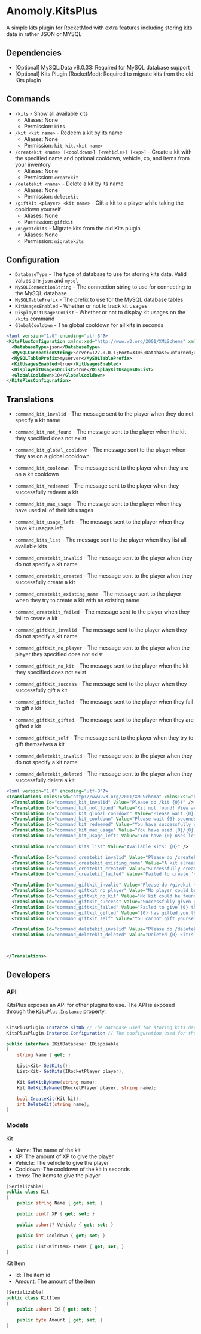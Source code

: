 # Anomoly.KitsPlus

A simple kits plugin for RocketMod with extra features including storing kits data in rather JSON or MYSQL

## Dependencies

-   [Optional] MySQL.Data v8.0.33: Required for MySQL database support
-   [Optional] Kits Plugin (RocketMod): Required to migrate kits from the old Kits plugin

## Commands

-   `/kits` - Show all available kits
    -   Aliases: None
    -   Permission: `kits`
-   `/kit <kit name>` - Redeem a kit by its name
    -   Aliases: None
    -   Permission: `kit`, `kit.<kit name>`
-   `/createkit <name> [<cooldown>] [<vehicle>] [<xp>]` - Create a kit with the specified name and optional cooldown, vehicle, xp, and items from your inventory
    -   Aliases: None
    -   Permission: `createkit`
-   `/deletekit <name>` - Delete a kit by its name
    -   Aliases: None
    -   Permission: `deletekit`
-   `/giftkit <player> <kit name>` - Gift a kit to a player while taking the cooldown yourself
    -   Aliases: None
    -   Permission: `giftkit`
-   `/migratekits` - Migrate kits from the old Kits plugin
    -   Aliases: None
    -   Permission: `migratekits`

## Configuration

-   `DatabaseType` - The type of database to use for storing kits data. Valid values are `json` and `mysql`
-   `MySQLConnectionString` - The connection string to use for connecting to the MySQL database
-   `MySQLTablePrefix` - The prefix to use for the MySQL database tables
-   `KitUsagesEnabled` - Whether or not to track kit usages
-   `DisplayKitUsagesOnList` - Whether or not to display kit usages on the `/kits` command
-   `GlobalCooldown` - The global cooldown for all kits in seconds

```xml
<?xml version="1.0" encoding="utf-8"?>
<KitsPlusConfiguration xmlns:xsd="http://www.w3.org/2001/XMLSchema" xmlns:xsi="http://www.w3.org/2001/XMLSchema-instance">
  <DatabaseType>json</DatabaseType>
  <MySQLConnectionString>Server=127.0.0.1;Port=3306;Database=unturned;Uid=root;Pwd=pwd;</MySQLConnectionString>
  <MySQLTablePrefix>myserver</MySQLTablePrefix>
  <KitUsagesEnabled>true</KitUsagesEnabled>
  <DisplayKitUsagesOnList>true</DisplayKitUsagesOnList>
  <GlobalCooldown>10</GlobalCooldown>
</KitsPlusConfiguration>
```

## Translations

-   `command_kit_invalid` - The message sent to the player when they do not specify a kit name
-   `command_kit_not_found` - The message sent to the player when the kit they specified does not exist
-   `command_kit_global_cooldown` - The message sent to the player when they are on a global cooldown
-   `command_kit_cooldown` - The message sent to the player when they are on a kit cooldown
-   `command_kit_redeemed` - The message sent to the player when they successfully redeem a kit
-   `command_kit_max_usage` - The message sent to the player when they have used all of their kit usages
-   `command_kit_usage_left` - The message sent to the player when they have kit usages left

-   `command_kits_list` - The message sent to the player when they list all available kits

-   `command_createkit_invalid` - The message sent to the player when they do not specify a kit name
-   `command_createkit_created` - The message sent to the player when they successfully create a kit
-   `command_createkit_existing_name` - The message sent to the player when they try to create a kit with an existing name
-   `command_createkit_failed` - The message sent to the player when they fail to create a kit

-   `command_giftkit_invalid` - The message sent to the player when they do not specify a kit name
-   `command_giftkit_no_player` - The message sent to the player when the player they specified does not exist
-   `command_giftkit_no_kit` - The message sent to the player when the kit they specified does not exist
-   `command_giftkit_success` - The message sent to the player when they successfully gift a kit
-   `command_giftkit_failed` - The message sent to the player when they fail to gift a kit
-   `command_giftkit_gifted` - The message sent to the player when they are gifted a kit
-   `command_giftkit_self` - The message sent to the player when they try to gift themselves a kit

-   `command_deletekit_invalid` - The message sent to the player when they do not specify a kit name
-   `command_deletekit_deleted` - The message sent to the player when they successfully delete a kit

```xml
<?xml version="1.0" encoding="utf-8"?>
<Translations xmlns:xsd="http://www.w3.org/2001/XMLSchema" xmlns:xsi="http://www.w3.org/2001/XMLSchema-instance">
  <Translation Id="command_kit_invalid" Value="Please do /kit {0}!" />
  <Translation Id="command_kit_not_found" Value="Kit not found! View available kits using /kits" />
  <Translation Id="command_kit_global_cooldown" Value="Please wait {0} seconds before redeeming another kit." />
  <Translation Id="command_kit_cooldown" Value="Please wait {0} seconds before redeeming the '{1}' kit again." />
  <Translation Id="command_kit_redeemed" Value="You have successfully redeemed the '{0}' kit!" />
  <Translation Id="command_kit_max_usage" Value="You have used {0}/{0} uses of the '{1}'!" />
  <Translation Id="command_kit_usage_left" Value="You have {0} uses left!" />

  <Translation Id="command_kits_list" Value="Available kits: {0}" />

  <Translation Id="command_createkit_invalid" Value="Please do /createkit {0}!" />
  <Translation Id="command_createkit_existing_name" Value="A kit already exists with the name of '{0}'!" />
  <Translation Id="command_createkit_created" Value="Successfully created the '{0}' kit!" />
  <Translation Id="command_createkit_failed" Value="Failed to create '{0}' kit." />

  <Translation Id="command_giftkit_invalid" Value="Please do /givekit {0}!" />
  <Translation Id="command_giftkit_no_player" Value="No player could be found by the name of '{0}'." />
  <Translation Id="command_giftkit_no_kit" Value="No kit could be found by the name of '{0}'." />
  <Translation Id="command_giftkit_success" Value="Successfully given your '{0}' kit to {1}" />
  <Translation Id="command_giftkit_failed" Value="Failed to give {0} the '{1}' kit!" />
  <Translation Id="command_giftkit_gifted" Value="{0} has gifted you their '{1}' kit!" />
  <Translation Id="command_giftkit_self" Value="You cannot gift yourself a kit!" />

  <Translation Id="command_deletekit_invalid" Value="Please do /deletekit {0}!" />
  <Translation Id="command_deletekit_deleted" Value="Deleted {0} kit(s) with the name of '{1}'." />



</Translations>
```

## Developers

### API

KitsPlus exposes an API for other plugins to use. The API is exposed through the `KitsPlus.Instance` property.

```csharp

KitsPlusPlugin.Instance.KitDb // The database used for storing kits data
KitsPlusPlugin.Instance.Configuration // The configuration used for the plugin
```

```csharp
public interface IKitDatabase: IDisposable
{
    string Name { get; }

    List<Kit> GetKits();
    List<Kit> GetKits(IRocketPlayer player);

    Kit GetKitByName(string name);
    Kit GetKitByName(IRocketPlayer player, string name);

    bool CreateKit(Kit kit);
    int DeleteKit(string name);
}
```

### Models

Kit

-   Name: The name of the kit
-   XP: The amount of XP to give the player
-   Vehicle: The vehicle to give the player
-   Cooldown: The cooldown of the kit in seconds
-   Items: The items to give the player

```csharp
[Serializable]
public class Kit
{
    public string Name { get; set; }

    public uint? XP { get; set; }

    public ushort? Vehicle { get; set; }

    public int Cooldown { get; set; }

    public List<KitItem> Items { get; set; }
}
```

Kit Item

-   Id: The item id
-   Amount: The amount of the item

```csharp
[Serializable]
public class KitItem
{
    public ushort Id { get; set; }

    public byte Amount { get; set; }
}
```
